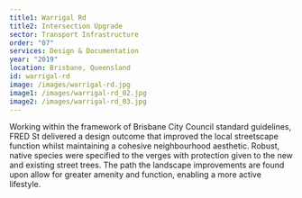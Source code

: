 ```yaml
---
title1: Warrigal Rd
title2: Intersection Upgrade
sector: Transport Infrastructure
order: "07"
services: Design & Documentation
year: "2019"
location: Brisbane, Queensland
id: warrigal-rd
image: /images/warrigal-rd.jpg
image1: /images/warrigal-rd_02.jpg
image2: /images/warrigal-rd_03.jpg
---
```

Working within the framework of Brisbane City Council standard
guidelines, FRED St delivered a design outcome that improved the local
streetscape function whilst maintaining a cohesive neighbourhood
aesthetic. Robust, native species were specified to the verges with
protection given to the new and existing street trees. The path the landscape improvements are found upon allow for greater amenity and function, enabling a more active lifestyle.